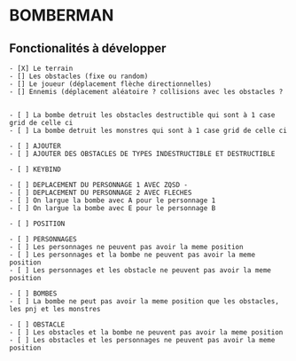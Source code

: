 # BOMBERMAN

## Fonctionalités à développer

    - [X] Le terrain
    - [] Les obstacles (fixe ou random)
    - [] Le joueur (déplacement flèche directionnelles)
    - [] Ennemis (déplacement aléatoire ? collisions avec les obstacles ?


    - [ ] La bombe detruit les obstacles destructible qui sont à 1 case grid de celle ci
    - [ ] La bombe detruit les monstres qui sont à 1 case grid de celle ci

    - [ ] AJOUTER
    - [ ] AJOUTER DES OBSTACLES DE TYPES INDESTRUCTIBLE ET DESTRUCTIBLE

    - [ ] KEYBIND

    - [ ] DEPLACEMENT DU PERSONNAGE 1 AVEC ZQSD -
    - [ ] DEPLACEMENT DU PERSONNAGE 2 AVEC FLECHES
    - [ ] On largue la bombe avec A pour le personnage 1
    - [ ] On largue la bombe avec E pour le personnage B

    - [ ] POSITION

    - [ ] PERSONNAGES
    - [ ] Les personnages ne peuvent pas avoir la meme position
    - [ ] Les personnages et la bombe ne peuvent pas avoir la meme position
    - [ ] Les personnages et les obstacle ne peuvent pas avoir la meme position

    - [ ] BOMBES
    - [ ] La bombe ne peut pas avoir la meme position que les obstacles, les pnj et les monstres

    - [ ] OBSTACLE
    - [ ] Les obstacles et la bombe ne peuvent pas avoir la meme position
    - [ ] Les obstacles et les personnages ne peuvent pas avoir la meme position
